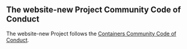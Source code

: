 ## The website-new Project Community Code of Conduct

The website-new Project follows the [Containers Community Code of Conduct](https://github.com/containers/common/blob/main/CODE-OF-CONDUCT.md).
